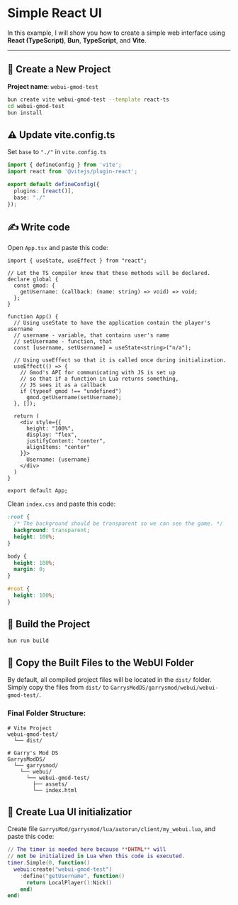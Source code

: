 # Simple React UI

In this example, I will show you how to create a simple web interface using **React (TypeScript)**, **Bun**, **TypeScript**, and **Vite**.

---

## 🚀 Create a New Project

**Project name**: `webui-gmod-test`

```bash
bun create vite webui-gmod-test --template react-ts
cd webui-gmod-test
bun install
```

## ⚠️ Update vite.config.ts
Set ``base`` to ``"./"`` in ``vite.config.ts``
```ts
import { defineConfig } from 'vite';
import react from '@vitejs/plugin-react';

export default defineConfig({
  plugins: [react()],
  base: "./"
});
```

## ✍️ Write code
Open ``App.tsx`` and paste this code:
```tsx
import { useState, useEffect } from "react";

// Let the TS compiler know that these methods will be declared.
declare global {
  const gmod: {
    getUsername: (callback: (name: string) => void) => void;
  };
}

function App() {
  // Using useState to have the application contain the player's username
  // username - variable, that contains user's name
  // setUsername - function, that
  const [username, setUsername] = useState<string>("n/a");

  // Using useEffect so that it is called once during initialization.
  useEffect(() => {
    // Gmod's API for communicating with JS is set up
    // so that if a function in Lua returns something,
    // JS sees it as a callback
    if (typeof gmod !== "undefined")
      gmod.getUsername(setUsername);
  }, []);

  return (
    <div style={{
      height: "100%",
      display: "flex",
      justifyContent: "center",
      alignItems: "center"
    }}>
      Username: {username}
    </div>
  )
}

export default App;
```
Clean ``index.css`` and paste this code:
```css
:root {
  /* The background should be transparent so we can see the game. */
  background: transparent;
  height: 100%;
}

body {
  height: 100%;
  margin: 0;
}

#root {
  height: 100%;
}
```

## 🔧 Build the Project
```bash
bun run build
```

## 📂 Copy the Built Files to the WebUI Folder

By default, all compiled project files will be located in the ``dist/`` folder.\
Simply copy the files from ``dist/`` to ``GarrysModDS/garrysmod/webui/webui-gmod-test/``.

### Final Folder Structure:
```text
# Vite Project
webui-gmod-test/
  └── dist/

# Garry's Mod DS
GarrysModDS/
  └── garrysmod/
    └── webui/
      └── webui-gmod-test/
        ├── assets/
        └── index.html
```

## 💼 Create Lua UI initializatior
Create file ``GarrysMod/garrysmod/lua/autorun/client/my_webui.lua``, and paste this code:
```lua
// The timer is needed here because **DHTML** will
// not be initialized in Lua when this code is executed.
timer.Simple(0, function()
  webui:create("webui-gmod-test")
    :define("getUsername", function()
      return LocalPlayer():Nick()
    end)
end)
```